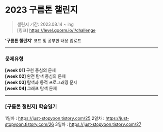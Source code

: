 # 2023 구름톤 챌린지
> 챌린지 기간: 2023.08.14 ~ ing<br>
>[링크] https://level.goorm.io/l/challenge
>
<b>'구름톤 챌린지'</b> 코드 및 공부한 내용 업로드

---
### 문제유형

<b> [week 01] </b> 구현 중심의 문제<br>
<b> [week 02] </b> 완전 탐색 중심의 문제 <br>
<b> [week 03] </b> 탐색과 동적 프로그래밍 문제 <br>
<b> [week 04] </b> 그래프 탐색 문제 <br>
  
---
### [구름톤 챌린지] 학습일기
1일차 : https://just-stopyoon.tistory.com/25
2일차 : https://just-stopyoon.tistory.com/26
3일차 : https://just-stopyoon.tistory.com/27
